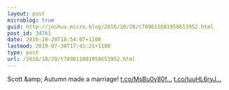 ```yaml
---
layout: post
microblog: true
guid: http://joshua.micro.blog/2016/10/20/t789011801958653952.html
post_id: 34761
date: 2016-10-20T18:54:07+1100
lastmod: 2019-07-30T17:41:21+1100
type: post
url: /2016/10/20/t789011801958653952.html
---
```

Scott &amp;amp; Autumn made a marriage! [t.co/MsBu0v80f...](https://t.co/MsBu0v80fu) [t.co/luuHL6ryJ...](https://t.co/luuHL6ryJe)
